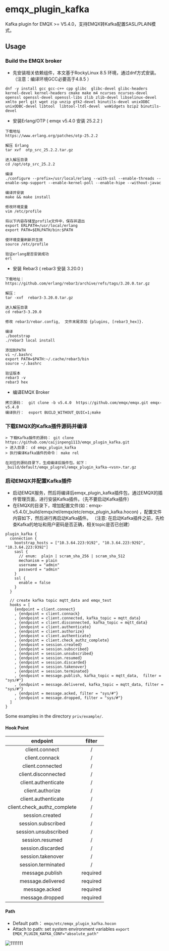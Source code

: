 # emqx_plugin_kafka

Kafka plugin for EMQX >= V5.4.0，支持EMQX转Kafka配置SASL/PLAIN模式。

## Usage

### Build the EMQX broker
* 先安装相关依赖组件，本文基于RockyLinux 8.5 环境，通过dnf方式安装。（注意：编译环境GCC必要高于4.8.5 ）

```shell
dnf -y install gcc gcc-c++ cpp glibc  glibc-devel glibc-headers kernel-devel kernel-headers cmake make m4 ncurses ncurses-devel openssl openssl-devel openssl-libs zlib zlib-devel libselinux-devel xmlto perl git wget zip unzip gtk2-devel binutils-devel unixODBC unixODBC-devel libtool  libtool-ltdl-devel  wxWidgets bzip2 binutils-devel
```


* 安装Erlang/OTP   ( emqx v5.4.0 安装 25.2.2 )

```
下载地址
https://www.erlang.org/patches/otp-25.2.2 

解压 Erlang
tar xvf  otp_src_25.2.2.tar.gz 
 
进入解压目录
cd /opt/otp_src_25.2.2

编译  
./configure --prefix=/usr/local/erlang --with-ssl --enable-threads --enable-smp-support --enable-kernel-poll --enable-hipe --without-javac

编译并安装
make && make install

修改环境变量
vim /etc/profile
 
将以下内容存储至profile文件中，保存并退出
export ERLPATH=/usr/local/erlang
export PATH=$ERLPATH/bin:$PATH
 
使环境变量刷新并生效
source /etc/profile
 
验证erlang是否安装成功
erl

```


* 安装 Rebar3    (  rebar3 安装 3.20.0 )

```
下载地址：
https://github.com/erlang/rebar3/archive/refs/tags/3.20.0.tar.gz 

解压：  
tar -xvf  rebar3-3.20.0.tar.gz 

进入解压目录
cd rebar3-3.20.0

修改 rebar3/rebar.config,  文件末尾添加 {plugins, [rebar3_hex]}.

编译
./bootstrap
./rebar3 local install

添加到PATH
vi ~/.bashrc
export PATH=$PATH:~/.cache/rebar3/bin
source ~/.bashrc   

验证版本 
rebar3 -v
rebar3 hex
```


* 编译EMQX Broker

```
拷贝源码：  git clone -b v5.4.0  https://github.com/emqx/emqx.git emqx-v5.4.0
编译执行：  export BUILD_WITHOUT_QUIC=1;make
```



### 下载EMQX的Kafka插件源码并编译

```shell
> 下载Kafka插件的源码： git clone https://github.com/caijinpeng1113/emqx_plugin_kafka.git
> 进入目录： cd emqx_plugin_kafka
> 执行编译Kafka插件的命令： make rel

在对应的源码目录下，生成编译后插件包，如下：
_build/default/emqx_plugrel/emqx_plugin_kafka-<vsn>.tar.gz
```


### 启动EMQX并配置Kafka插件

* 启动EMQX服务，然后将编译后emqx_plugin_kafka插件包，通过EMQX的插件管理页面，进行安装Kafka插件。（先不要启动Kafka插件）
* 在EMQX的目录下，增加配置文件(如：emqx-v5.4.0/_build/emqx/rel/emqx/etc/emqx_plugin_kafka.hocon) ，配置文件内容如下，然后进行再启动Kafka插件。
  （注意: 在启动Kafka插件之前，先检查Kafka的地址和用户密码是否正确，相关topic是否已创建）

```shell
plugin_kafka {
  connection {
    bootstrap_hosts = ["10.3.64.223:9192", "10.3.64.223:9292", "10.3.64.223:9392"]
    sasl {
      // enum:  plain | scram_sha_256 | scram_sha_512
      mechanism = plain
      username = "admin"
      password = "admin"
    }
    ssl {
      enable = false
    }
  }
  
  // create kafka topic mqtt_data and emqx_test
  hooks = [
    {endpoint = client.connect}
    , {endpoint = client.connack}
    , {endpoint = client.connected, kafka_topic = mqtt_data}
    , {endpoint = client.disconnected, kafka_topic = mqtt_data}
    , {endpoint = client.authenticate}
    , {endpoint = client.authorize}
    , {endpoint = client.authenticate}
    , {endpoint = client.check_authz_complete}
    , {endpoint = session.created}
    , {endpoint = session.subscribed}
    , {endpoint = session.unsubscribed}
    , {endpoint = session.resumed}
    , {endpoint = session.discarded}
    , {endpoint = session.takenover}
    , {endpoint = session.terminated}
    , {endpoint = message.publish, kafka_topic = mqtt_data,  filter = "sys/#"}
    , {endpoint = message.delivered, kafka_topic = mqtt_data, filter = "sys/#"}
    , {endpoint = message.acked, filter = "sys/#"}
    , {endpoint = message.dropped, filter = "sys/#"}
  ]
}

```

Some examples in the directory `priv/example/`.

#### Hook Point

|          endpoint           |  filter  |
| :-------------------------: | :------: |
|       client.connect        |    /     |
|       client.connack        |    /     |
|      client.connected       |    /     |
|     client.disconnected     |    /     |
|     client.authenticate     |    /     |
|      client.authorize       |    /     |
|     client.authenticate     |    /     |
| client.check_authz_complete |    /     |
|       session.created       |    /     |
|     session.subscribed      |    /     |
|    session.unsubscribed     |    /     |
|       session.resumed       |    /     |
|      session.discarded      |    /     |
|      session.takenover      |    /     |
|     session.terminated      |    /     |
|       message.publish       | required |
|      message.delivered      | required |
|        message.acked        | required |
|       message.dropped       | required |

#### Path

- Default path： `emqx/etc/emqx_plugin_kafka.hocon`
- Attach to path:  set system environment variables  `export EMQX_PLUGIN_KAFKA_CONF="absolute_path"`



![1111111](https://github.com/caijinpeng1113/emqx_plugin_kafka/assets/158483689/9cbd8283-a60b-4365-8767-4ec282cc530e)




